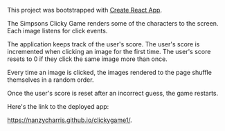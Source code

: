 This project was bootstrapped with [Create React App](https://github.com/facebook/create-react-app).

The Simpsons Clicky Game renders some of the characters to the screen. Each image listens for click events.

The application keeps track of the user's score. The user's score is incremented when clicking an image for the first time. The user's score resets to 0 if they click the same image more than once.

Every time an image is clicked, the images rendered to the page shuffle themselves in a random order.

Once the user's score is reset after an incorrect guess, the game restarts.

Here's the link to the deployed app: 

https://nanzycharris.github.io/clickygame1/.
